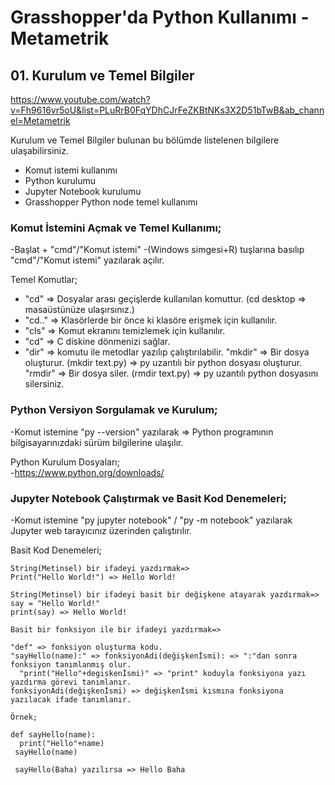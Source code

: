 # Grasshopper'da Python Kullanımı - Metametrik
## 01. Kurulum ve Temel Bilgiler

https://www.youtube.com/watch?v=Fh9616vr5oU&list=PLuRrB0FqYDhCJrFeZKBtNKs3X2D51bTwB&ab_channel=Metametrik

Kurulum ve Temel Bilgiler bulunan bu bölümde listelenen bilgilere ulaşabilirsiniz.

  - Komut istemi kullanımı
  - Python kurulumu
  - Jupyter Notebook kurulumu
  - Grasshopper Python node temel kullanımı
  
  ### Komut İstemini Açmak ve Temel Kullanımı;
  
  -Başlat + "cmd"/"Komut istemi" 
  -(Windows simgesi+R) tuşlarına basılıp "cmd"/"Komut istemi" yazılarak açılır.
 
 Temel Komutlar;
 - "cd" => Dosyalar arası geçişlerde kullanılan komuttur. (cd desktop => masaüstünüze ulaşırsınız.)
 - "cd.." => Klasörlerde bir önce ki klasöre erişmek için kullanılır.
 - "cls" => Komut ekranını temizlemek için kullanılır.
 - "cd\" => C diskine dönmenizi sağlar.
 - "dir" => komutu ile metodlar yazılıp çalıştırılabilir.
    "mkdir" => Bir dosya oluşturur. (mkdir text.py) => py uzantılı bir python dosyası oluşturur.
    "rmdir" => Bir dosya siler. (rmdir text.py) => py uzantılı python dosyasını silersiniz.
   
  ### Python Versiyon Sorgulamak ve Kurulum;
   
 -Komut istemine "py --version" yazılarak => Python programının bilgisayarınızdaki sürüm bilgilerine ulaşılır.
  
  Python Kurulum Dosyaları;  
 -https://www.python.org/downloads/
 
 ### Jupyter Notebook Çalıştırmak ve Basit Kod Denemeleri;
 
 -Komut istemine "py jupyter notebook" / "py -m notebook" yazılarak Jupyter web tarayıcınız üzerinden çalıştırılır.
 
  Basit Kod Denemeleri;
  
    String(Metinsel) bir ifadeyi yazdırmak=>
    Print("Hello World!") => Hello World!
    
    String(Metinsel) bir ifadeyi basit bir değişkene atayarak yazdırmak=>
    say = "Hello World!"
    print(say) => Hello World!
    
    Basit bir fonksiyon ile bir ifadeyi yazdırmak=>
    
    "def" => fonksiyon oluşturma kodu.
    "sayHello(name):" => fonksiyonAdi(değişkenİsmi): => ":"dan sonra fonksiyon tanımlanmış olur.
      "print("Hello"+degiskenİsmi)" => "print" koduyla fonksiyona yazı yazdırma görevi tanımlanır.
    fonksiyonAdi(değişkenİsmi) => değişkenİsmi kısmına fonksiyona yazılacak ifade tanımlanır.
    
    Örnek;
    
    def sayHello(name):
      print("Hello"+name)
     sayHello(name)
     
     sayHello(Baha) yazılırsa => Hello Baha 
      
     
    
    
    
 
 
 
 
 
 
 

